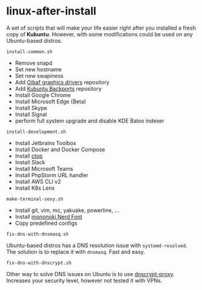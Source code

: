 # linux-after-install
A set of scripts that will make your life easier right after you installed a fresh copy of **Kubuntu**. However, with some modifications could be used on any Ubuntu-based distros.

`install-common.sh`
- Remove snapd
- Set new hostname
- Set new swapiness
- Add [Oibaf graphics drivers](https://launchpad.net/~oibaf/+archive/ubuntu/graphics-drivers) repository
- Add [Kubuntu Backports](https://launchpad.net/~kubuntu-ppa/+archive/ubuntu/backports) repository
- Install Google Chrome
- Install Microsoft Edge (Beta)
- Install Skype
- Install Signal
- perform full system upgrade and disable KDE Baloo indexer

`install-development.sh`
- Install Jetbrains Toolbox
- Install Docker and Docker Compose
- Install [ctop](https://github.com/bcicen/ctop)
- Install Slack
- Install Microsoft Teams
- Install PhpStorm URL handler
- Install AWS CLI v2
- Install K8s Lens

`make-terminal-sexy.sh`
- Install git, vim, mc, yakuake, powerline, ...
- Install [mononoki Nerd Font](https://github.com/ryanoasis/nerd-fonts/tree/master/patched-fonts/Mononoki)
- Copy predefined configs

`fix-dns-with-dnsmasq.sh`

Ubuntu-based distros has a DNS resolution issue with `systemd-resolved`.
The solution is to replace it with `dnsmasq`. Fast and easy.

`fix-dns-with-dnscrypt.sh`

Other way to solve DNS issues on Ubuntu is to use [dnscrypt-proxy](https://github.com/DNSCrypt/dnscrypt-proxy).
Increases your security level, however not tested it with VPNs.
